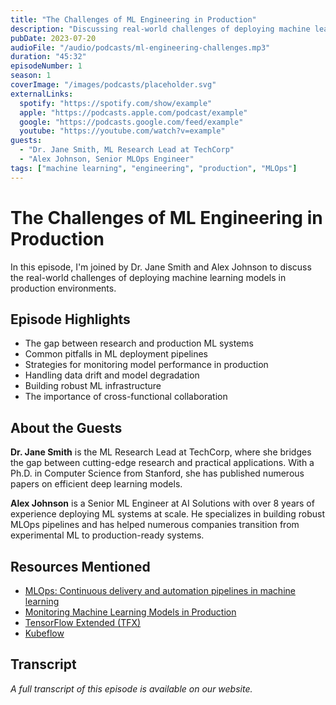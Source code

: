 ```yaml
---
title: "The Challenges of ML Engineering in Production"
description: "Discussing real-world challenges of deploying machine learning models in production environments."
pubDate: 2023-07-20
audioFile: "/audio/podcasts/ml-engineering-challenges.mp3"
duration: "45:32"
episodeNumber: 1
season: 1
coverImage: "/images/podcasts/placeholder.svg"
externalLinks:
  spotify: "https://spotify.com/show/example"
  apple: "https://podcasts.apple.com/podcast/example"
  google: "https://podcasts.google.com/feed/example"
  youtube: "https://youtube.com/watch?v=example"
guests: 
  - "Dr. Jane Smith, ML Research Lead at TechCorp"
  - "Alex Johnson, Senior MLOps Engineer"
tags: ["machine learning", "engineering", "production", "MLOps"]
---
```


# The Challenges of ML Engineering in Production

In this episode, I'm joined by Dr. Jane Smith and Alex Johnson to discuss the real-world challenges of deploying machine learning models in production environments.

## Episode Highlights

- The gap between research and production ML systems
- Common pitfalls in ML deployment pipelines
- Strategies for monitoring model performance in production
- Handling data drift and model degradation
- Building robust ML infrastructure
- The importance of cross-functional collaboration

## About the Guests

**Dr. Jane Smith** is the ML Research Lead at TechCorp, where she bridges the gap between cutting-edge research and practical applications. With a Ph.D. in Computer Science from Stanford, she has published numerous papers on efficient deep learning models.

**Alex Johnson** is a Senior ML Engineer at AI Solutions with over 8 years of experience deploying ML systems at scale. He specializes in building robust MLOps pipelines and has helped numerous companies transition from experimental ML to production-ready systems.

## Resources Mentioned

- [MLOps: Continuous delivery and automation pipelines in machine learning](https://example.com/mlops-paper)
- [Monitoring Machine Learning Models in Production](https://example.com/monitoring-ml)
- [TensorFlow Extended (TFX)](https://www.tensorflow.org/tfx)
- [Kubeflow](https://www.kubeflow.org/)

## Transcript

*A full transcript of this episode is available on our website.* 